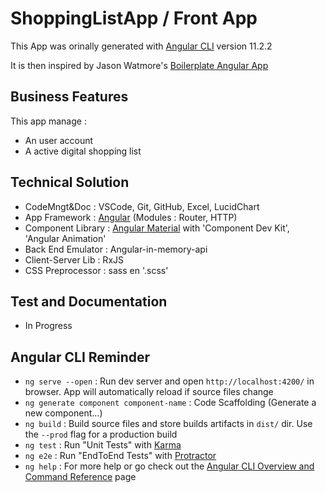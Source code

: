 # ShoppingListApp / Front App

This App was orinally generated with [Angular CLI](https://github.com/angular/angular-cli) version 11.2.2

It is then inspired by Jason Watmore's [Boilerplate Angular App](https://jasonwatmore.com/post/2020/08/29/angular-10-boilerplate-email-sign-up-with-verification-authentication-forgot-password)

## Business Features

This app manage :
- An user account
- A active digital shopping list

## Technical Solution

- CodeMngt&Doc : VSCode, Git, GitHub, Excel, LucidChart
- App Framework : [Angular](https://angular.io/docs) (Modules : Router, HTTP)
- Component Library : [Angular Material](https://material.angular.io/components/categories) with 'Component Dev Kit', 'Angular Animation'
- Back End Emulator : Angular-in-memory-api
- Client-Server Lib : RxJS
- CSS Preprocessor : sass en '.scss'

## Test and Documentation

- In Progress

## Angular CLI Reminder

- `ng serve --open` : Run dev server and open `http://localhost:4200/` in browser. App will automatically reload if source files change
- `ng generate component component-name` : Code Scaffolding (Generate a new component...) 
- `ng build` : Build source files and store builds artifacts in `dist/` dir. Use the `--prod` flag for a production build
- `ng test` : Run "Unit Tests" with [Karma](https://karma-runner.github.io)
- `ng e2e` : Run "EndToEnd Tests" with [Protractor](http://www.protractortest.org/)
- `ng help` : For more help or go check out the [Angular CLI Overview and Command Reference](https://angular.io/cli) page
